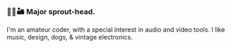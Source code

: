 ### 🌭🐸🏜️ Major sprout-head.
I'm an amateur coder, with a special interest in audio and video tools. I like music, design, dogs, & vintage electronics.